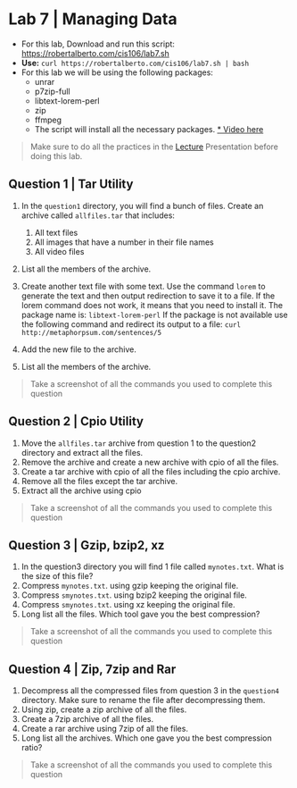 # Lab 7 | Managing Data

* For this lab, Download and run this script: https://robertalberto.com/cis106/lab7.sh
* **Use:** `curl https://robertalberto.com/cis106/lab7.sh | bash`
* For this lab we will be using the following packages:
    * unrar
    * p7zip-full
    * libtext-lorem-perl
    * zip
    * ffmpeg
  * The script will install all the necessary packages.
[* Video here](https://youtu.be/xfjUif_kEMg)
> Make sure to do all the practices in the [Lecture](https://rapurl.live/46n) Presentation before doing this lab.

## Question 1 | Tar Utility
1. In the `question1` directory, you will find a bunch of files. Create an archive called `allfiles.tar` that includes:
   1. All text files
   2. All images that have a number in their file names
   3. All video files

2. List all the members of the archive.
3. Create another text file with some text. Use the command `lorem` to generate the text and then output redirection to save it to a file. If the lorem command does not work, it means that you need to install it. The package name is: `libtext-lorem-perl`
If the package is not available use the following command and redirect its output to a file: `curl http://metaphorpsum.com/sentences/5`
4. Add the new file to the archive.
5. List all the members of the archive.
> Take a screenshot of all the commands you used to complete this question

## Question 2 | Cpio Utility
1. Move the `allfiles.tar` archive from question 1 to the question2 directory and extract all the files.
2. Remove the archive and create a new archive with cpio of all the files.
3. Create a tar archive with cpio of all the files including the cpio archive.
4. Remove all the files except the tar archive.
5. Extract all the archive using cpio
> Take a screenshot of all the commands you used to complete this question

## Question 3 | Gzip, bzip2, xz
1. In the question3 directory you will find 1 file called `mynotes.txt`. What is the size of this file?
2. Compress `mynotes.txt`. using gzip keeping the original file.
3. Compress `smynotes.txt`. using bzip2 keeping the original file.
4. Compress `smynotes.txt`. using xz keeping the original file.
5. Long list all the files. Which tool gave you the best compression?
> Take a screenshot of all the commands you used to complete this question

## Question 4 | Zip, 7zip and Rar
1. Decompress all the compressed files from question 3 in the `question4` directory. Make sure to rename the file after decompressing them.
2. Using zip, create a zip archive of all the files.
3. Create a 7zip archive of all the files.
4. Create a rar archive using 7zip of all the files.
5. Long list all the archives. Which one gave you the best compression ratio?
> Take a screenshot of all the commands you used to complete this question